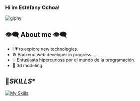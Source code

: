 ### **Hi im Estefany Ochoa!**   
![giphy](https://github.com/user-attachments/assets/eadd93f9-d2eb-489a-ac0b-48d3901565c0)

## 👁️‍🗨️ About me 👁️‍🗨️

- i 💗 to explore new technologies.
- ⚙️ Backend web developer in progress.....
- 💡 Entusiasta hipercuriosa por el mundo de la programación.
- 🧊 3d modeling.




## 🥇*SKILLS** 

[![My Skills](https://skillicons.dev/icons?i=js,java,html,blender,ai,py,ps)](https://skillicons.dev)
